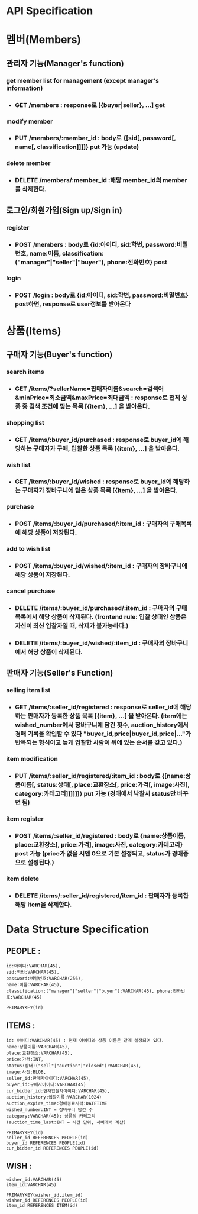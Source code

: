 # API Specification

# 멤버(Members)
## 관리자 기능(Manager's function)
### get member list for management (except manager's information)
- ### GET /members : response로 [{buyer|seller}, ...] get
### modify member
- ### PUT /members/:member_id : body로 {[sid[, password[, name[, classification]]]]} put 가능 (update)
### delete member
- ### DELETE /members/:member_id :해당 member_id의 member를 삭제한다. 
## 로그인/회원가입(Sign up/Sign in)
### register
- ### POST /members : body로 {id:아이디, sid:학번, password:비밀번호, name:이름, classification:("manager"|"seller"|"buyer"), phone:전화번호} post
### login
- ### POST /login : body로 {id:아이디, sid:학번, password:비밀번호} post하면, response로 user정보를 받아온다

# 상품(Items)
## 구매자 기능(Buyer's function)
### search items
- ### GET /items/?sellerName=판매자이름&search=검색어&minPrice=최소금액&maxPrice=최대금액 : response로 전체 상품 중 검색 조건에 맞는 목록 [{item}, ...] 을 받아온다.
### shopping list
- ### GET /items/:buyer_id/purchased : response로 buyer_id에 해당하는 구매자가 구매, 입찰한 상품 목록 [{item}, ...] 을 받아온다.
### wish list
- ### GET /items/:buyer_id/wished : response로 buyer_id에 해당하는 구매자가 장바구니에 담은 상품 목록 [{item}, ...] 을 받아온다.
### purchase
- ### POST /items/:buyer_id/purchased/:item_id : 구매자의 구매목록에 해당 상품이 저장된다.
### add to wish list
- ### POST /items/:buyer_id/wished/:item_id : 구매자의 장바구니에 해당 상품이 저장된다.
### cancel purchase
- ### DELETE /items/:buyer_id/purchased/:item_id : 구매자의 구매목록에서 해당 상품이 삭제된다. (frontend rule: 입찰 상태인 상품은 자신이 최신 입찰자일 때, 삭제가 불가능하다.)
- ### DELETE /items/:buyer_id/wished/:item_id : 구매자의 장바구니에서 해당 상품이 삭제된다.

## 판매자 기능(Seller's Function)
### selling item list
- ### GET /items/:seller_id/registered : response로 seller_id에 해당하는 판매자가 등록한 상품 목록 [{item}, ...] 을 받아온다. (item에는 wished_number에서 장바구니에 담긴 횟수, auction_history에서 경매 기록을 확인할 수 있다 "buyer_id,price|buyer_id,price|..."가 반복되는 형식이고 늦게 입찰한 사람이 뒤에 있는 순서를 갖고 있다.)
### item modification
- ### PUT /items/:seller_id/registered/:item_id : body로 {[name:상품이름[, status:상태[, place:교환장소[, price:가격[, image:사진[, category:카테고리]]]]]]} put 가능 (경매에서 낙찰시 status만 바꾸면 됨)
### item register
- ### POST /items/:seller_id/registered : body로 {name:상품이름, place:교환장소[, price:가격], image:사진, category:카테고리} post 가능 (price가 없을 시엔 0으로 기본 설정되고, status가 경매중으로 설정된다.)
### item delete
- ### DELETE /items/:seller_id/registered/item_id : 판매자가 등록한 해당 item을 삭제한다. 

# Data Structure Specification


## PEOPLE : 
    id:아이디:VARCHAR(45), 
    sid:학번:VARCHAR(45), 
    password:비밀번호:VARCHAR(256), 
    name:이름:VARCHAR(45), 
    classification:("manager"|"seller"|"buyer"):VARCHAR(45), phone:전화번호:VARCHAR(45)

    PRIMARYKEY(id)

## ITEMS : 
    id: 아이디:VARCHAR(45) : 현재 아이디와 상품 이름은 같게 설정되어 있다.
    name:상품이름:VARCHAR(45), 
    place:교환장소:VARCHAR(45), 
    price:가격:INT, 
    status:상태:("sell"|"auction"|"closed"):VARCHAR(45),
    image:사진:BLOB,
    seller_id:판매자아이디:VARCHAR(45),
    buyer_id:구매자아이디:VARCHAR(45)
    cur_bidder_id:현재입찰자아이디:VARCHAR(45),
    auction_history:입찰기록:VARCHAR(1024)
    auction_expire_time:경매종료시각:DATETIME
    wished_number:INT = 장바구니 담긴 수
    category:VARCHAR(45): 상품의 카테고리
    (auction_time_last:INT = 시간 단위, 서버에서 계산)

    PRIMARYKEY(id)
    seller_id REFERENCES PEOPLE(id)
    buyer_id REFERENCES PEOPLE(id)
    cur_bidder_id REFERENCES PEOPLE(id)

## WISH :
    wisher_id:VARCHAR(45)
    item_id:VARCHAR(45)

    PRIMARYKEY(wisher_id,item_id)
    wisher_id REFERENCES PEOPLE(id)
    item_id REFERENCES ITEM(id)
    
